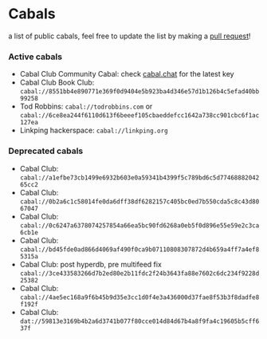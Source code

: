 # Cabals
a list of public cabals, feel free to update the list by making a [pull request](https://github.com/cabal-club/cabals/pulls)!

### Active cabals
* Cabal Club Community Cabal: check [cabal.chat](https://cabal.chat) for the latest key
* Cabal Club Book Club: `cabal://8551bb4e890771e369f0d9404e5b923ba4d346e57d1b126b4c5efad40bb99258`
* Tod Robbins: `cabal://todrobbins.com` or `cabal://6ce8ea244f6110d613f6beeef105cbaeddefcc1642a738cc901cbc6f1ac127ea`
* Linkping hackerspace: `cabal://linkping.org`

### Deprecated cabals
* Cabal Club: `cabal://a1efbe73cb1499e6932b603e0a59341b4399f5c789bd6c5d7746888204265cc2`
* Cabal Club: `cabal://0b2a6c1c58014fe0da6dff38df6282157c405bc0ed7b550cda5c8c43d8067047`
* Cabal Club: `cabal://0c6247a6378074257854a66ea5bc90fd6268a0eb5f0d896e55e59e2c3ca6cb1e`
* Cabal Club: `cabal://bd45fde0ad866d4069af490f0ca9b07110808307872d4b659a4ff7a4ef85315a`
* Cabal Club: post hyperdb, pre multifeed fix `cabal://3ce433583266d7b2ed80e2b11fdc2f24b3643fa88e7602c6dc234f9228d25382`
* Cabal Club: `cabal://4ae5ec168a9f6b45b9d35e3cc1d0f4e3a436000d37fae8f53b3f8dadfe8f192f`
* Cabal Club: `dat://59813e3169b4b2a6d3741b077f80cce014d84d67b4a8f9fa4c19605b5cff637f`
